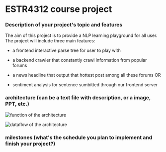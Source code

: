 # ESTR4312 course project

### Description of your project's topic and features
The aim of this project is to provide a NLP learning playground for all user.
The project will include three main features:

- a frontend interactive parse tree for user to play with
- a backend crawler that constantly crawl information from popular forums

- a news headline that output that hottest post among all these forums 
OR
- sentiment analysis for sentence sumbitted through our frontend server

### architecture (can be a text file with description, or a image, PPT, etc.)

![function of the architecture](function.png)

![dataflow of the architecture](dataflow.png)

### milestones (what's the schedule you plan to implement and finish your project?)
